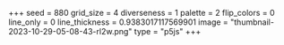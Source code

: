 +++
seed = 880
grid_size = 4
diverseness = 1
palette = 2
flip_colors = 0
line_only = 0
line_thickness = 0.9383017117569901
image = "thumbnail-2023-10-29-05-08-43-rl2w.png"
type = "p5js"
+++

